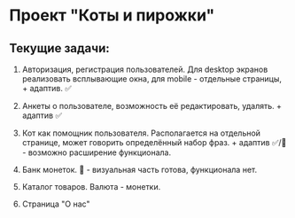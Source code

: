 # Проект "Коты и пирожки"

## Текущие задачи:

1. Авторизация, регистрация пользователей. Для desktop экранов реализовать всплывающие окна, для mobile - отдельные страницы, + адаптив. ✅

2. Анкеты о пользователе, возможность её редактировать, удалять. + адаптив ✅

3. Кот как помощник пользователя. Располагается на отдельной странице, может говорить определённый набор фраз. + адаптив ✅/🔴 - возможно расширение функционала.

4. Банк монеток. 🔴 - визуальная часть готова, функционала нет.

5. Каталог товаров. Валюта - монетки.

6. Страница "О нас"
